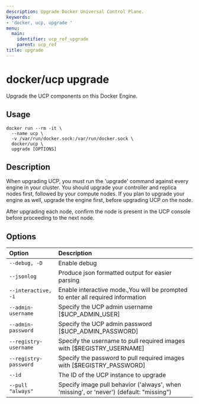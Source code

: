 ```yaml
---
description: Upgrade Docker Universal Control Plane.
keywords:
- 'docker, ucp, upgrade '
menu:
  main:
    identifier: ucp_ref_upgrade
    parent: ucp_ref
title: upgrade
---
```


# docker/ucp upgrade

Upgrade the UCP components on this Docker Engine.

## Usage

```
docker run --rm -it \
  --name ucp \
  -v /var/run/docker.sock:/var/run/docker.sock \
  docker/ucp \
  upgrade [OPTIONS]
```

## Description

When upgrading UCP, you must run the 'upgrade' command against every
engine in your cluster.  You should upgrade your controller and replica
nodes first, followed by your compute nodes.  If you plan to upgrade your
engine as well, upgrade the engine first, before upgrading UCP on the node.

After upgrading each node, confirm the node is present in the UCP console
before proceeding to the next node.


## Options

| Option                | Description                                                                             |
|:----------------------|:----------------------------------------------------------------------------------------|
| `--debug, -D`         | Enable debug                                                                            |
| `--jsonlog`           | Produce json formatted output for easier parsing                                        |
| `--interactive, -i`   | Enable interactive mode.,You will be prompted to enter all required information         |
| `--admin-username`    | Specify the UCP admin username [$UCP_ADMIN_USER]                                        |
| `--admin-password`    | Specify the UCP admin password [$UCP_ADMIN_PASSWORD]                                    |
| `--registry-username` | Specify the username to pull required images with [$REGISTRY_USERNAME]                  |
| `--registry-password` | Specify the password to pull required images with [$REGISTRY_PASSWORD]                  |
| `--id`                | The ID of the UCP instance to upgrade                                                   |
| `--pull "always"`     | Specify image pull behavior ('always', when 'missing', or 'never') (default: "missing") |
